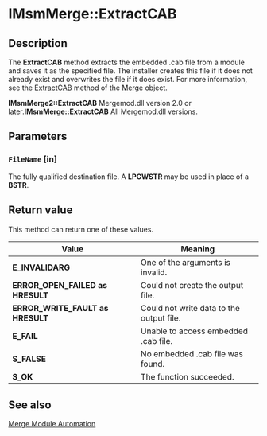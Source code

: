 # IMsmMerge::ExtractCAB

## Description

The
**ExtractCAB** method extracts the embedded .cab file from a module and saves it as the specified file. The installer creates this file if it does not already exist and overwrites the file if it does exist. For more information, see the
[ExtractCAB](https://learn.microsoft.com/windows/desktop/Msi/merge-extractcab) method of the
[Merge](https://learn.microsoft.com/windows/desktop/Msi/merge-object) object.

**IMsmMerge2::ExtractCAB** Mergemod.dll version 2.0 or later.**IMsmMerge::ExtractCAB** All Mergemod.dll versions.

## Parameters

### `FileName` [in]

The fully qualified destination file. A **LPCWSTR** may be used in place of a **BSTR**.

## Return value

This method can return one of these values.

| Value | Meaning |
| --- | --- |
| **E_INVALIDARG** | One of the arguments is invalid. |
| **ERROR_OPEN_FAILED as HRESULT** | Could not create the output file. |
| **ERROR_WRITE_FAULT as HRESULT** | Could not write data to the output file. |
| **E_FAIL** | Unable to access embedded .cab file. |
| **S_FALSE** | No embedded .cab file was found. |
| **S_OK** | The function succeeded. |

## See also

[Merge Module Automation](https://learn.microsoft.com/windows/desktop/Msi/merge-module-automation)
